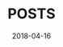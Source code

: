 ---
title: "POSTS"
date: 2023-01-18T19:05:42+05:30
description: All Posts
date: 2018-04-16
authorbox: true
sidebar: true
pager: true
weight: 2
categories:
  - "Development"
tags:
  - "BASH"
  - "CODE"
  - "DEV-OPS"
menu:
  main:
    name: POSTS
    weight: 1

---